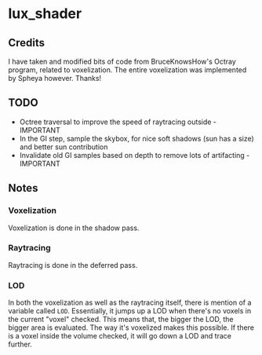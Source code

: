 # lux_shader
## Credits
I have taken and modified bits of code from BruceKnowsHow's Octray program, related to voxelization.
The entire voxelization was implemented by Spheya however.
Thanks!

## TODO
- Octree traversal to improve the speed of raytracing outside - IMPORTANT
- In the GI step, sample the skybox, for nice soft shadows (sun has a size) and better sun contribution
- Invalidate old GI samples based on depth to remove lots of artifacting - IMPORTANT

## Notes
### Voxelization
Voxelization is done in the shadow pass.

### Raytracing
Raytracing is done in the deferred pass.

### LOD
In both the voxelization as well as the raytracing itself, there is mention of a variable called `LOD`.
Essentially, it jumps up a LOD when there's no voxels in the current "voxel" checked.
This means that, the bigger the LOD, the bigger area is evaluated. The way it's voxelized makes this possible.
If there is a voxel inside the volume checked, it will go down a LOD and trace further.
